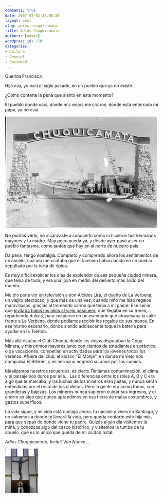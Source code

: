 ```yaml
---
comments: true
date: 2007-08-02 22:08:58
layout: post
slug: adios-chuquicamata
title: Adios Chuquicamata
authors: [admin]
wordpress_id: 710
categories:
- Cultura
- General
- Sociedad
---
```


Querida Francisca:

Hija mía, yo nací el siglo pasado, en un pueblo que ya no existe.

¿Cómo contarte la pena que siento en este momento?

El pueblo donde nací, donde mis viejos me criaron, donde está enterrado mi papá, ya no está.

![](chuquicamata.jpg)

No podrás verlo, no alcanzaste a conocerlo como lo hicieron tus hermanos mayores y tu madre. Muy poco queda ya, y desde ayer pasó a ser un pueblo fantasma, como tantos que hay en el norte de nuestro país.

Da pena, tengo nostalgia. Comparto y comprendo ahora los sentimientos de mi abuelo, cuando me contaba que el también habia nacido en un pueblo sepultado por la torta de ripios.

Es muy dificil explicar los días de explendor de esa pequeña ciudad minera, que tenía de todo, y era una joya en medio del desierto más árido del mundo.

Me dió pena ver en televisión a don Alcides Lira, el dueño de La Verbena, un viejito afectuoso, y que más de una vez, cuando niño me hizo regalos maravillosos, gracias al tremendo cariño que tenía a mi padre.
Ese señor, que [invitaba todos los años al viejo pascuero](http://www.angelfire.com/me3/ebellonorte/navidad/index.album/la-verbena?i=1), que llegaba en su trineo, repartiendo dulces, para instalarse en un escenario que atravesaba la calle frente a La Verbena, donde podíamos recibir los regalos de sus manos.
En ese mismo escenario, donde siendo adolescente toqué la batería para ayudar en la Teletón.

Más allá estaba el Club Chuqui, donde los viejos disputaban la Copa Minera, y mis primos mayores junto con cientos de estudiantes en práctica, o de vacaciones, competían en actividades para los jóvenes todos los veranos. Afuera del club, el kiosco "El Monje", en donde mi viejo nos compraba El Billiken, y mi hermano empezó su amor por los comics.

Idealizamos nuestros recuerdos, es cierto.Teníamos contaminación, el clima y el paisaje son duros por allá. . Las diferencias entre los roles A, B y C era algo que te marcaba, y las luchas de los mineros eran justas, y nunca serán entendidas por el resto de los chilenos. Pero la gente era como todos, con grandezas y bajezas. Los mineros nunca supieron cuidar sus ingresos, y el ahorro es algo que nunca aprendimos en esa tierra de malas costumbres, y gastos superfluos.

La vida sigue, y mi vida está contigo ahora, tú naciste y vives en Santiago, y no sabemos a donde te llevará la vida, pero quería contarte esto hija mía, para que sepas de donde viene tu padre. Quizás algún día visitemos la mina, y conozcas algo del casco histórico, y visitemos la tumba de tu abuelo, que es lo único que queda de mi ciudad natal.

_Adios Chuquicamata, Incipit Vita Nuova...._

![](chuquicristo.jpg)
